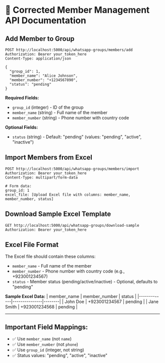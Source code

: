 # 👥 **Corrected Member Management API Documentation**

## **Add Member to Group**
```
POST http://localhost:5000/api/whatsapp-groups/members/add
Authorization: Bearer your_token_here
Content-Type: application/json

{
  "group_id": 1,
  "member_name": "Alice Johnson",
  "member_number": "+1234567890",
  "status": "pending"
}
```

**Required Fields:**
- `group_id` (integer) - ID of the group
- `member_name` (string) - Full name of the member
- `member_number` (string) - Phone number with country code

**Optional Fields:**
- `status` (string) - Default: "pending" (values: "pending", "active", "inactive")

## **Import Members from Excel**
```
POST http://localhost:5000/api/whatsapp-groups/members/import
Authorization: Bearer your_token_here
Content-Type: multipart/form-data

# Form data:
group_id: 1
excel_file: [Upload Excel file with columns: member_name, member_number, status]
```

## **Download Sample Excel Template**
```
GET http://localhost:5000/api/whatsapp-groups/download-sample
Authorization: Bearer your_token_here
```

## **Excel File Format**
The Excel file should contain these columns:
- `member_name` - Full name of the member
- `member_number` - Phone number with country code (e.g., +923001234567)
- `status` - Member status (pending/active/inactive) - Optional, defaults to "pending"

**Sample Excel Data:**
| member_name | member_number | status |
|-------------|---------------|--------|
| John Doe    | +923001234567 | pending |
| Jane Smith  | +923001234568 | pending |

---

## **Important Field Mappings:**
- ✅ Use `member_name` (not `name`)
- ✅ Use `member_number` (not `phone`)
- ✅ Use `group_id` (integer, not string)
- ✅ Status values: "pending", "active", "inactive" 